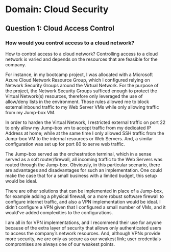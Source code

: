 # Domain: Cloud Security

## Question 1: Cloud Access Control
### How would you control access to a cloud network?

How to control access to a cloud network? Controlling access to a cloud network is varied and depends on the resources that are feasible for the company. 

For instance, in my bootcamp project, I was allocated with a Microsoft Azure Cloud Network Resource Group, which I configured relying on Network Security Groups around the Virtual Network.
For the purpose of the project, the Network Security Groups sufficed enough to protect the Virtual Network(s) resources, therefore only leveraged the use of allow/deny lists in the environment. 
Those rules allowed me to block external inbound traffic to my Web Server VMs while only allowing traffic from my Jump-box VM.

In order to harden the Virtual Network, I restricted external traffic on port 22 to only allow my Jump-box vm to accept traffic from my dedicated IP Address at home; 
while at the same time I only allowed SSH traffic from the Jump-box VM to the internal resources or Web Servers. And, a similar configuration was set up for port 80 to serve web traffic.

The Jump-box served as the orchestration terminal, which in a sense served as a soft router/firewall, all incoming traffic to the Web Servers was routed through the Jump-box.
Obviously, in this particular scenario, there are advantages and disadvantages for such an implementation. One could make the case that for a small business with a limited budget, 
this setup would be ideal.

There are other solutions that can be implemented in place of a Jump-box, for example adding a physical firewall, or a more robust software firewall to configure internet traffic, and also a VPN implementation would be ideal. 
I didn’t configure a VPN given that I configured a small number of VMs, and it would’ve added complexities to the configurations.

I am all in for VPN implementations, and I recommend their use for anyone because of the extra layer of security that allows only authenticated users to access the company’s network resources.
And, although VPNs provide more security, we are only as secure as our weakest link; user credentials compromises are always one of our weakest points.
